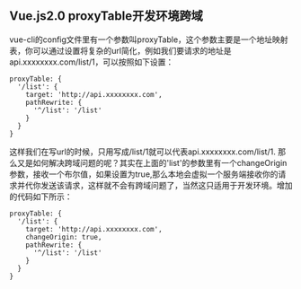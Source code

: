 ## Vue.js2.0 proxyTable开发环境跨域

vue-cli的config文件里有一个参数叫proxyTable，这个参数主要是一个地址映射表，你可以通过设置将复杂的url简化，例如我们要请求的地址是api.xxxxxxxx.com/list/1，可以按照如下设置：

```
proxyTable: {
  '/list': {
    target: 'http://api.xxxxxxxx.com',
    pathRewrite: {
      '^/list': '/list'
    }
  }
}
```

这样我们在写url的时候，只用写成/list/1就可以代表api.xxxxxxxx.com/list/1.
那么又是如何解决跨域问题的呢？其实在上面的'list'的参数里有一个changeOrigin参数，接收一个布尔值，如果设置为true,那么本地会虚拟一个服务端接收你的请求并代你发送该请求，这样就不会有跨域问题了，当然这只适用于开发环境。增加的代码如下所示：

~~~
proxyTable: {
  '/list': {
    target: 'http://api.xxxxxxxx.com',
    changeOrigin: true,
    pathRewrite: {
      '^/list': '/list'
    }
  }
}
~~~